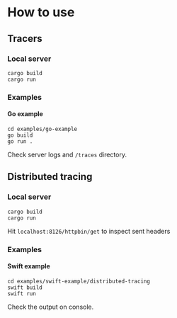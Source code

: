 # How to use

## Tracers

### Local server

```
cargo build
cargo run
```

### Examples

#### Go example

```
cd examples/go-example
go build
go run .
```

Check server logs and `/traces` directory.

## Distributed tracing

### Local server

```
cargo build
cargo run
```

Hit `localhost:8126/httpbin/get` to inspect sent headers

### Examples

#### Swift example

```
cd examples/swift-example/distributed-tracing
swift build
swift run
```

Check the output on console.